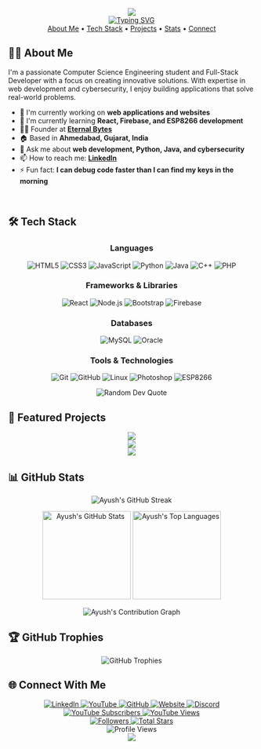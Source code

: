 <!-- Header with animated text -->
<div align="center">
  <img src="https://capsule-render.vercel.app/api?type=waving&color=gradient&height=200&section=header&text=Ayush%20Joshi&fontSize=80&fontAlignY=35&animation=fadeIn" />
</div>

<div align="center">
  <a href="https://git.io/typing-svg"><img src="https://readme-typing-svg.demolab.com?font=Fira+Code&weight=600&size=24&pause=1000&color=6C63FF&center=true&vCenter=true&random=false&width=600&lines=Computer+Science+Engineering+Student;Full-Stack+Developer;Problem+Solver;Continuous+Learner" alt="Typing SVG" /></a>
</div>

<!-- Quick Links -->
<div align="center">
  <a href="#about-me">About Me</a> •
  <a href="#tech-stack">Tech Stack</a> •
  <a href="#featured-projects">Projects</a> •
  <a href="#github-stats">Stats</a> •
  <a href="#connect-with-me">Connect</a>
</div>

<!-- About Me Section with Image -->

<h2 id="about-me">👨‍💻 About Me </h2>

<p align="left">
  I'm a passionate Computer Science Engineering student and Full-Stack Developer with a focus on creating innovative solutions. With expertise in web development and cybersecurity, I enjoy building applications that solve real-world problems.
</p>

- 🔭 I'm currently working on **web applications and websites**
- 🌱 I'm currently learning **React, Firebase, and ESP8266 development**
- 👨‍💻 Founder at **[Eternal Bytes](https://eternalbytes.in/)**
- 🏠 Based in **Ahmedabad, Gujarat, India**
- 💬 Ask me about **web development, Python, Java, and cybersecurity**
- 📫 How to reach me: **[LinkedIn](https://linkedin.com/in/ayush-joshi-400124215/)**
- ⚡ Fun fact: **I can debug code faster than I can find my keys in the morning**

<br>

<!-- Tech Stack Section -->
<h2 id="tech-stack">🛠️ Tech Stack</h2>

<div align="center">
  
### Languages
![HTML5](https://img.shields.io/badge/HTML5-E34F26?style=for-the-badge&logo=html5&logoColor=white)
![CSS3](https://img.shields.io/badge/CSS3-1572B6?style=for-the-badge&logo=css3&logoColor=white)
![JavaScript](https://img.shields.io/badge/JavaScript-F7DF1E?style=for-the-badge&logo=javascript&logoColor=black)
![Python](https://img.shields.io/badge/Python-3776AB?style=for-the-badge&logo=python&logoColor=white)
![Java](https://img.shields.io/badge/Java-ED8B00?style=for-the-badge&logo=openjdk&logoColor=white)
![C++](https://img.shields.io/badge/C++-00599C?style=for-the-badge&logo=cplusplus&logoColor=white)
![PHP](https://img.shields.io/badge/PHP-777BB4?style=for-the-badge&logo=php&logoColor=white)

### Frameworks & Libraries
![React](https://img.shields.io/badge/React-20232A?style=for-the-badge&logo=react&logoColor=61DAFB)
![Node.js](https://img.shields.io/badge/Node.js-339933?style=for-the-badge&logo=nodedotjs&logoColor=white)
![Bootstrap](https://img.shields.io/badge/Bootstrap-563D7C?style=for-the-badge&logo=bootstrap&logoColor=white)
![Firebase](https://img.shields.io/badge/Firebase-FFCA28?style=for-the-badge&logo=firebase&logoColor=black)

### Databases
![MySQL](https://img.shields.io/badge/MySQL-005C84?style=for-the-badge&logo=mysql&logoColor=white)
![Oracle](https://img.shields.io/badge/Oracle-F80000?style=for-the-badge&logo=oracle&logoColor=white)

### Tools & Technologies
![Git](https://img.shields.io/badge/Git-F05032?style=for-the-badge&logo=git&logoColor=white)
![GitHub](https://img.shields.io/badge/GitHub-100000?style=for-the-badge&logo=github&logoColor=white)
![Linux](https://img.shields.io/badge/Linux-FCC624?style=for-the-badge&logo=linux&logoColor=black)
![Photoshop](https://img.shields.io/badge/Adobe%20Photoshop-31A8FF?style=for-the-badge&logo=Adobe%20Photoshop&logoColor=black)
![ESP8266](https://img.shields.io/badge/ESP8266-E7352C?style=for-the-badge&logo=espressif&logoColor=white)

</div>

<!-- Coding Quote -->
<div align="center">
  <img src="https://quotes-github-readme.vercel.app/api?type=horizontal&theme=tokyonight" alt="Random Dev Quote"/>
</div>

<!-- Projects Section -->
<h2 id="featured-projects">🚀 Featured Projects</h2>

<div align="center">
  <a href="https://github.com/Ayushx309/DrivePulse">
    <img src="https://github-readme-stats.vercel.app/api/pin/?username=Ayushx309&repo=DrivePulse&theme=tokyonight" />
  </a>
</div>
<div align="center">
  <a href="https://github.com/Ayushx309/LiteDBAdmin">
    <img src="https://github-readme-stats.vercel.app/api/pin/?username=Ayushx309&repo=LiteDBAdmin&theme=tokyonight" />
  </a>
</div>
<div align="center">
  <a href="https://github.com/Ayushx309/codemetrix">
    <img src="https://github-readme-stats.vercel.app/api/pin/?username=Ayushx309&repo=codemetrix&theme=tokyonight" />
  </a>
</div>


<!-- GitHub Stats Section -->
<h2 id="github-stats">📊 GitHub Stats</h2>

<p align="center">
  <img src="https://github-readme-streak-stats.herokuapp.com/?user=Ayushx309&theme=tokyonight&hide_border=true" alt="Ayush's GitHub Streak" />
</p>

<div align="center">
  <img height="180em" src="https://github-readme-stats.vercel.app/api?username=Ayushx309&show_icons=true&theme=tokyonight&hide_border=true&count_private=true" alt="Ayush's GitHub Stats" />
  <img height="180em" src="https://github-readme-stats.vercel.app/api/top-langs/?username=Ayushx309&theme=tokyonight&hide_border=true&layout=compact&langs_count=8" alt="Ayush's Top Languages" />
</div>

<!-- Activity Graph -->
<p align="center">
  <img src="https://github-readme-activity-graph.vercel.app/graph?username=Ayushx309&theme=tokyo-night&hide_border=true" alt="Ayush's Contribution Graph" />
</p>

<!-- GitHub Trophies -->
<h2 id="github-trophies">🏆 GitHub Trophies</h2>
<div align="center">
  <img src="https://github-profile-trophy.vercel.app/?username=Ayushx309&theme=nord&no-frame=true&no-bg=false&margin-w=4&row=1" alt="GitHub Trophies" />
</div>

<!-- Connect With Me Section -->
<h2 id="connect-with-me">🌐 Connect With Me</h2>

<div align="center">
  <a href="https://linkedin.com/in/ayushx309">
    <img src="https://img.shields.io/badge/LinkedIn-0077B5?style=for-the-badge&logo=linkedin&logoColor=white" alt="LinkedIn" />
  </a>
  <a href="https://www.youtube.com/@mrteachyt">
    <img src="https://img.shields.io/badge/YouTube-FF0000?style=for-the-badge&logo=youtube&logoColor=white" alt="YouTube" />
  </a>
  <a href="https://github.com/Ayushx309">
    <img src="https://img.shields.io/badge/GitHub-100000?style=for-the-badge&logo=github&logoColor=white" alt="GitHub" />
  </a>
  <a href="https://eternalbytes.in/">
    <img src="https://img.shields.io/badge/Website-4285F4?style=for-the-badge&logo=google-chrome&logoColor=white" alt="Website" />
  </a>
  <a href="https://discord.gg/V4dK27MsAA">
    <img src="https://img.shields.io/badge/Discord-5865F2?style=for-the-badge&logo=discord&logoColor=white" alt="Discord" />
  </a>
</div>

<!-- YouTube Stats -->
<div align="center">
  <a href="https://www.youtube.com/@mrteachyt?sub_confirmation=1">
    <img src="https://custom-icon-badges.demolab.com/youtube/channel/subscribers/UCQniqlQkvjbu7yPfrWDvAxQ?color=%23E05D44&label=SUBSCRIBERS&logo=video&logoColor=white&style=for-the-badge&labelColor=CE4630" alt="YouTube Subscribers" />
  </a>
  <a href="https://www.youtube.com/@mrteachyt">
    <img src="https://custom-icon-badges.demolab.com/youtube/channel/views/UCQniqlQkvjbu7yPfrWDvAxQ?color=%23E1AD0E&logo=eye&logoColor=white&style=for-the-badge&labelColor=C79600" alt="YouTube Views" />
  </a>
</div>

<!-- GitHub Followers and Stars -->
<div align="center">
  <a href="https://github.com/Ayushx309?tab=followers">
    <img src="https://custom-icon-badges.demolab.com/github/followers/Ayushx309?color=236ad3&labelColor=1155ba&style=for-the-badge&logo=person-add&label=Followers&logoColor=white" alt="Followers" />
  </a>
  <a href="https://github.com/Ayushx309?tab=repositories&sort=stargazers">
    <img src="https://custom-icon-badges.demolab.com/github/stars/Ayushx309?color=55960c&style=for-the-badge&labelColor=488207&logo=star" alt="Total Stars" />
  </a>
</div>

<!-- Profile Views Counter -->
<div align="center">
  <img src="https://komarev.com/ghpvc/?username=Ayushx309&style=flat-square&color=blue" alt="Profile Views" />
</div>



<!-- Footer -->
<div align="center">
  <img src="https://capsule-render.vercel.app/api?type=waving&color=gradient&height=100&section=footer" />
</div>
